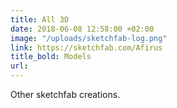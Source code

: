 ```yaml
---
title: All 3D
date: 2018-06-08 12:58:00 +02:00
image: "/uploads/sketchfab-log.png"
link: https://sketchfab.com/Afirus
title_bold: Models
url: 
---
```


Other sketchfab creations.
